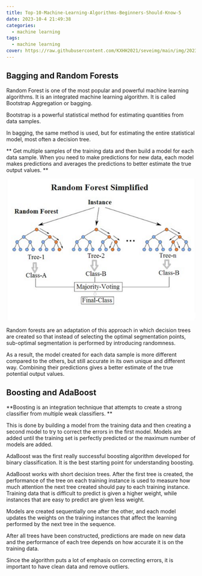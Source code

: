 ```yaml
---
title: Top-10-Machine-Learning-Algorithms-Beginners-Should-Know-5
date: 2023-10-4 21:49:38
categories:
  - machine learning
tags:
  - machine learning
cover: https://raw.githubusercontent.com/KXHH2021/seveimg/main/img/202310042151693.png
---
```


## Bagging and Random Forests

Random Forest is one of the most popular and powerful machine learning algorithms. It is an integrated machine learning algorithm. It is called Bootstrap Aggregation or bagging.

Bootstrap is a powerful statistical method for estimating quantities from data samples.

In bagging, the same method is used, but for estimating the entire statistical model, most often a decision tree.

** Get multiple samples of the training data and then build a model for each data sample. When you need to make predictions for new data, each model makes predictions and averages the predictions to better estimate the true output values. **

![Snipaste_2023-10-04_21-51-47](https://raw.githubusercontent.com/KXHH2021/seveimg/main/img/202310042151693.png)

Random forests are an adaptation of this approach in which decision trees are created so that instead of selecting the optimal segmentation points, sub-optimal segmentation is performed by introducing randomness.

As a result, the model created for each data sample is more different compared to the others, but still accurate in its own unique and different way. Combining their predictions gives a better estimate of the true potential output values.

## Boosting and AdaBoost

**Boosting is an integration technique that attempts to create a strong classifier from multiple weak classifiers. **

This is done by building a model from the training data and then creating a second model to try to correct the errors in the first model. Models are added until the training set is perfectly predicted or the maximum number of models are added.

AdaBoost was the first really successful boosting algorithm developed for binary classification. It is the best starting point for understanding boosting.

AdaBoost works with short decision trees.
After the first tree is created, the performance of the tree on each training instance is used to measure how much attention the next tree created should pay to each training instance. Training data that is difficult to predict is given a higher weight, while instances that are easy to predict are given less weight.

Models are created sequentially one after the other, and each model updates the weights on the training instances that affect the learning performed by the next tree in the sequence.

After all trees have been constructed, predictions are made on new data and the performance of each tree depends on how accurate it is on the training data.

Since the algorithm puts a lot of emphasis on correcting errors, it is important to have clean data and remove outliers.

